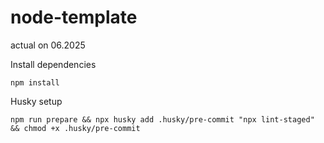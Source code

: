 # node-template
actual on 06.2025

Install dependencies
```
npm install
```

Husky setup
```
npm run prepare && npx husky add .husky/pre-commit "npx lint-staged" && chmod +x .husky/pre-commit
```
